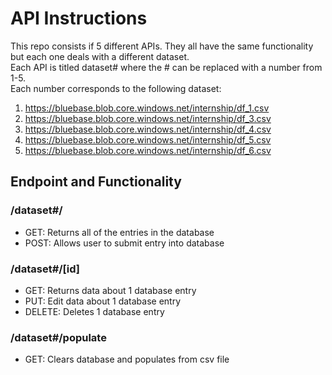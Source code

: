 # API Instructions
This repo consists if 5 different APIs. They all have the same functionality but each one deals with a different dataset. \
Each API is titled dataset# where the # can be replaced with a number from 1-5. \
Each number corresponds to the following dataset:
1. https://bluebase.blob.core.windows.net/internship/df_1.csv
2. https://bluebase.blob.core.windows.net/internship/df_3.csv
3. https://bluebase.blob.core.windows.net/internship/df_4.csv
4. https://bluebase.blob.core.windows.net/internship/df_5.csv
5. https://bluebase.blob.core.windows.net/internship/df_6.csv

## Endpoint and Functionality
### /dataset#/
- GET: Returns all of the entries in the database
- POST: Allows user to submit entry into database

### /dataset#/[id] 
- GET: Returns data about 1 database entry
- PUT: Edit data about 1 database entry
- DELETE: Deletes 1 database entry

### /dataset#/populate
- GET: Clears database and populates from csv file
